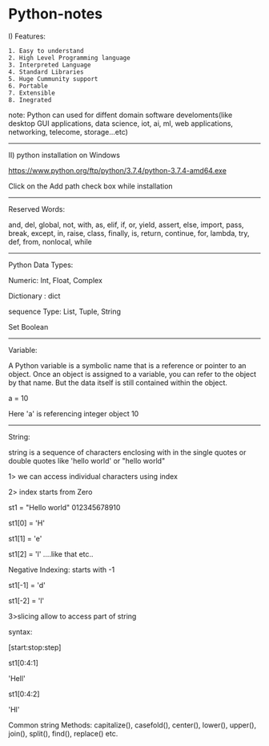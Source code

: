 # Python-notes
I) Features:

    1. Easy to understand
    2. High Level Programming language
    3. Interpreted Language
    4. Standard Libraries
    5. Huge Cummunity support
    6. Portable
    7. Extensible
    8. Inegrated 
    
note: Python can used for diffent domain software develoments(like desktop GUI applications, data science, iot, ai, ml, web applications, networking, telecome, storage...etc)
*********************************************************************************************************************
II) python installation on Windows

https://www.python.org/ftp/python/3.7.4/python-3.7.4-amd64.exe

Click on the Add path check box while installation 
**********************************************************************************************************************
Reserved Words:

and, del, global, not, with, as, elif, if, or, yield, assert, else, import, pass, break, except, in, raise, class, finally,   is, return, continue,  for, lambda, try, def, from, nonlocal, while
***********************************************************************************************************************
Python Data Types:

Numeric: 
        Int, Float, Complex
        
Dictionary : 
        dict 
        
sequence Type:
    List, Tuple, String
    
Set
Boolean
*************************************************************************************************************************
Variable:

A Python variable is a symbolic name that is a reference or pointer to an object. Once an object is assigned to a variable, you can refer to the object by that name. But the data itself is still contained within the object.

a = 10

Here 'a' is referencing integer object 10
****************************************************************************************************************************
String:

string is a sequence of characters enclosing with in the single quotes or double quotes like 'hello world' or "hello world"

1> we can access individual characters using index

2> index starts from Zero

st1 = "Hello world"
       012345678910
       
st1[0] = 'H'

st1[1] = 'e'

st1[2] = 'l' ....like that etc..

Negative Indexing: starts with -1

st1[-1] = 'd'

st1[-2] = 'l'


3>slicing allow to access part of string

syntax:

[start:stop:step]

st1[0:4:1]

'Hell'

st1[0:4:2]

'Hl'

Common string Methods:
    capitalize(), casefold(), center(), lower(), upper(), join(), split(), find(), replace() etc.


